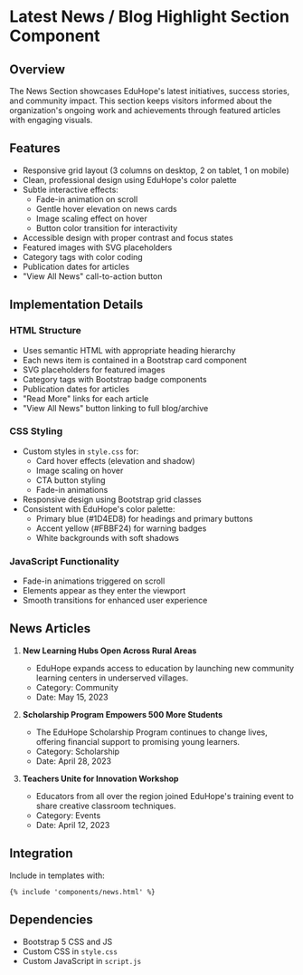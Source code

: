 # Latest News / Blog Highlight Section Component

## Overview
The News Section showcases EduHope's latest initiatives, success stories, and community impact. This section keeps visitors informed about the organization's ongoing work and achievements through featured articles with engaging visuals.

## Features
- Responsive grid layout (3 columns on desktop, 2 on tablet, 1 on mobile)
- Clean, professional design using EduHope's color palette
- Subtle interactive effects:
  - Fade-in animation on scroll
  - Gentle hover elevation on news cards
  - Image scaling effect on hover
  - Button color transition for interactivity
- Accessible design with proper contrast and focus states
- Featured images with SVG placeholders
- Category tags with color coding
- Publication dates for articles
- "View All News" call-to-action button

## Implementation Details

### HTML Structure
- Uses semantic HTML with appropriate heading hierarchy
- Each news item is contained in a Bootstrap card component
- SVG placeholders for featured images
- Category tags with Bootstrap badge components
- Publication dates for articles
- "Read More" links for each article
- "View All News" button linking to full blog/archive

### CSS Styling
- Custom styles in `style.css` for:
  - Card hover effects (elevation and shadow)
  - Image scaling on hover
  - CTA button styling
  - Fade-in animations
- Responsive design using Bootstrap grid classes
- Consistent with EduHope's color palette:
  - Primary blue (#1D4ED8) for headings and primary buttons
  - Accent yellow (#FBBF24) for warning badges
  - White backgrounds with soft shadows

### JavaScript Functionality
- Fade-in animations triggered on scroll
- Elements appear as they enter the viewport
- Smooth transitions for enhanced user experience

## News Articles
1. **New Learning Hubs Open Across Rural Areas**
   - EduHope expands access to education by launching new community learning centers in underserved villages.
   - Category: Community
   - Date: May 15, 2023

2. **Scholarship Program Empowers 500 More Students**
   - The EduHope Scholarship Program continues to change lives, offering financial support to promising young learners.
   - Category: Scholarship
   - Date: April 28, 2023

3. **Teachers Unite for Innovation Workshop**
   - Educators from all over the region joined EduHope's training event to share creative classroom techniques.
   - Category: Events
   - Date: April 12, 2023

## Integration
Include in templates with:
```django
{% include 'components/news.html' %}
```

## Dependencies
- Bootstrap 5 CSS and JS
- Custom CSS in `style.css`
- Custom JavaScript in `script.js`